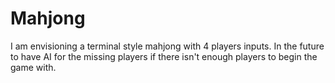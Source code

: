 # Mahjong

I am envisioning a terminal style mahjong with 4 players inputs. In the future to have AI for the missing players if there isn't enough players to begin the game with.